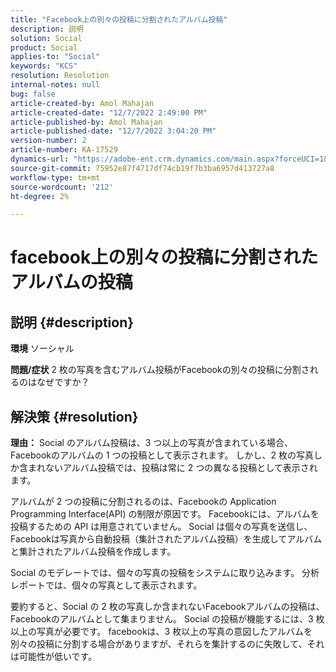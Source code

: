 ```yaml
---
title: "Facebook上の別々の投稿に分割されたアルバム投稿"
description: 説明
solution: Social
product: Social
applies-to: "Social"
keywords: "KCS"
resolution: Resolution
internal-notes: null
bug: false
article-created-by: Amol Mahajan
article-created-date: "12/7/2022 2:49:00 PM"
article-published-by: Amol Mahajan
article-published-date: "12/7/2022 3:04:20 PM"
version-number: 2
article-number: KA-17529
dynamics-url: "https://adobe-ent.crm.dynamics.com/main.aspx?forceUCI=1&pagetype=entityrecord&etn=knowledgearticle&id=e4b98d45-3e76-ed11-81aa-6045bd006a22"
source-git-commit: 75952e87f4717df74cb19f7b3ba6957d413727a8
workflow-type: tm+mt
source-wordcount: '212'
ht-degree: 2%

---
```


# facebook上の別々の投稿に分割されたアルバムの投稿

## 説明 {#description}

<b>環境</b>
ソーシャル


<b>問題/症状</b>
2 枚の写真を含むアルバム投稿がFacebookの別々の投稿に分割されるのはなぜですか？


## 解決策 {#resolution}

<b>理由：</b>
Social のアルバム投稿は、3 つ以上の写真が含まれている場合、Facebookのアルバムの 1 つの投稿として表示されます。 しかし、2 枚の写真しか含まれないアルバム投稿では、投稿は常に 2 つの異なる投稿として表示されます。

アルバムが 2 つの投稿に分割されるのは、Facebookの Application Programming Interface(API) の制限が原因です。 Facebookには、アルバムを投稿するための API は用意されていません。 Social は個々の写真を送信し、Facebookは写真から自動投稿（集計されたアルバム投稿）を生成してアルバムと集計されたアルバム投稿を作成します。

Social のモデレートでは、個々の写真の投稿をシステムに取り込みます。 分析レポートでは、個々の写真として表示されます。

要約すると、Social の 2 枚の写真しか含まれないFacebookアルバムの投稿は、Facebookのアルバムとして集まりません。 Social の投稿が機能するには、3 枚以上の写真が必要です。 facebookは、3 枚以上の写真の意図したアルバムを別々の投稿に分割する場合がありますが、それらを集計するのに失敗して、それは可能性が低いです。

